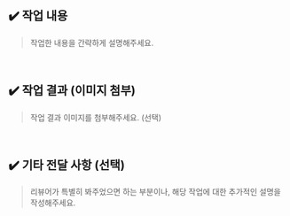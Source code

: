 ## ✔️ 작업 내용

> 작업한 내용을 간략하게 설명해주세요.

<br/>


## ✔️ 작업 결과 (이미지 첨부)

> 작업 결과 이미지를 첨부해주세요. (선택)

<br/>

## ✔️ 기타 전달 사항 (선택)

> 리뷰어가 특별히 봐주었으면 하는 부분이나, 해당 작업에 대한 추가적인 설명을 작성해주세요.

<br/>
